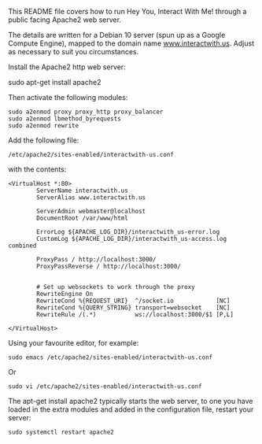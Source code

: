 
This README file covers how to run Hey You, Interact With Me! through
a public facing Apache2 web server.

The details are written for a Debian 10 server (spun up as a Google
Compute Engine), mapped to the domain name www.interactwith.us.
Adjust as necessary to suit you circumstances.

Install the Apache2 http web server:

  sudo apt-get install apache2

Then activate the following modules:

    sudo a2enmod proxy proxy_http proxy_balancer
    sudo a2enmod lbmethod_byrequests
    sudo a2enmod rewrite

Add the following file:

    /etc/apache2/sites-enabled/interactwith-us.conf

with the contents:

````
<VirtualHost *:80>
        ServerName interactwith.us
        ServerAlias www.interactwith.us

        ServerAdmin webmaster@localhost
        DocumentRoot /var/www/html

        ErrorLog ${APACHE_LOG_DIR}/interactwith_us-error.log
        CustomLog ${APACHE_LOG_DIR}/interactwith_us-access.log combined

        ProxyPass / http://localhost:3000/
        ProxyPassReverse / http://localhost:3000/


        # Set up websockets to work through the proxy
        RewriteEngine On
        RewriteCond %{REQUEST_URI}  ^/socket.io            [NC]
        RewriteCond %{QUERY_STRING} transport=websocket    [NC]
        RewriteRule /(.*)           ws://localhost:3000/$1 [P,L]

</VirtualHost>
````

Using your favourite editor, for example:


    sudo emacs /etc/apache2/sites-enabled/interactwith-us.conf

Or

    sudo vi /etc/apache2/sites-enabled/interactwith-us.conf

The apt-get install apache2 typically starts the web server,
to one you have loaded in the extra modules and added in
the configuration file, restart your server:

    sudo systemctl restart apache2